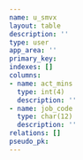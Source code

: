 ```yaml
---
name: u_smvx
layout: table
description: ''
type: user
app_area: ''
primary_key: 
indexes: []
columns:
- name: act_mins
  type: int(4)
  description: ''
- name: job_code
  type: char(12)
  description: ''
relations: []
pseudo_pk: 
---
```


